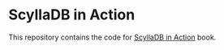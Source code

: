 # ScyllaDB in Action

This repository contains the code for [ScyllaDB in Action](https://www.manning.com/books/scylladb-in-action) book. 
